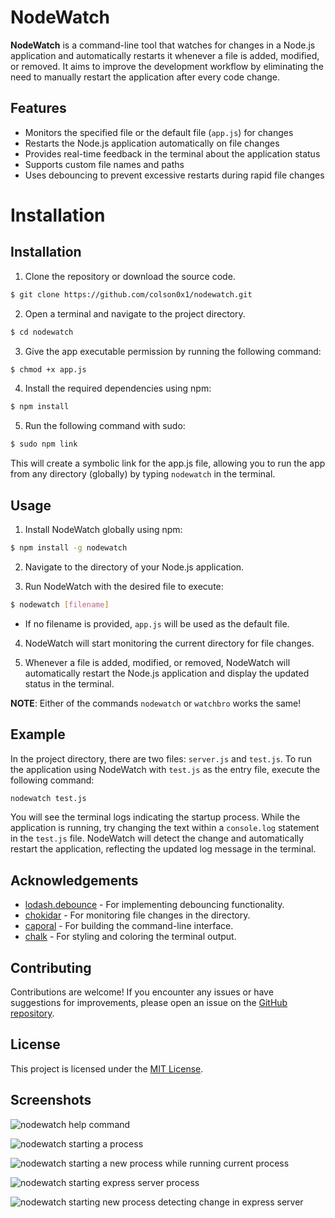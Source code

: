 # NodeWatch

**NodeWatch** is a command-line tool that watches for changes in a Node.js application and automatically restarts it whenever a file is added, modified, or removed. It aims to improve the development workflow by eliminating the need to manually restart the application after every code change.

## Features

- Monitors the specified file or the default file (`app.js`) for changes
- Restarts the Node.js application automatically on file changes
- Provides real-time feedback in the terminal about the application status
- Supports custom file names and paths
- Uses debouncing to prevent excessive restarts during rapid file changes

# Installation

## Installation

1. Clone the repository or download the source code.

```bash
$ git clone https://github.com/colson0x1/nodewatch.git
```

2. Open a terminal and navigate to the project directory.

```bash
$ cd nodewatch
```

3. Give the app executable permission by running the following command:

```bash
$ chmod +x app.js
```

4. Install the required dependencies using npm:

```bash
$ npm install
```

5. Run the following command with sudo:

```bash
$ sudo npm link
```

This will create a symbolic link for the app.js file, allowing you to run the app from any directory (globally) by typing `nodewatch` in the terminal.

## Usage

1. Install NodeWatch globally using npm:

```bash
$ npm install -g nodewatch
```

2. Navigate to the directory of your Node.js application.

3. Run NodeWatch with the desired file to execute:

```bash
$ nodewatch [filename]
```

- If no filename is provided, `app.js` will be used as the default file.

4. NodeWatch will start monitoring the current directory for file changes.

5. Whenever a file is added, modified, or removed, NodeWatch will automatically restart the Node.js application and display the updated status in the terminal.

**NOTE**: Either of the commands `nodewatch` or `watchbro` works the same!

## Example

In the project directory, there are two files: `server.js` and `test.js`. To run the application using NodeWatch with `test.js` as the entry file, execute the following command:

```bash
nodewatch test.js
```

You will see the terminal logs indicating the startup process. While the application is running, try changing the text within a `console.log` statement in the `test.js` file. NodeWatch will detect the change and automatically restart the application, reflecting the updated log message in the terminal.

## Acknowledgements

- [lodash.debounce](https://www.npmjs.com/package/lodash.debounce) - For implementing debouncing functionality.
- [chokidar](https://www.npmjs.com/package/chokidar) - For monitoring file changes in the directory.
- [caporal](https://www.npmjs.com/package/caporal) - For building the command-line interface.
- [chalk](https://www.npmjs.com/package/chalk) - For styling and coloring the terminal output.

## Contributing

Contributions are welcome! If you encounter any issues or have suggestions for improvements, please open an issue on the [GitHub repository](https://github.com/your-username/nodewatch).

## License

This project is licensed under the [MIT License](LICENSE).

## Screenshots 

![nodewatch help command](https://i.imgur.com/RmdKWN0.png)

![nodewatch starting a process](https://i.imgur.com/a2zljI5.png)

![nodewatch starting a new process while running current process](https://i.imgur.com/QUeJo3g.png)

![nodewatch starting express server process](https://i.imgur.com/1kNizWG.png)

![nodewatch starting new process detecting change in express server](https://i.imgur.com/wZfUcIr.png)
